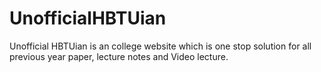 # UnofficialHBTUian
Unofficial HBTUian is an college website which is one stop solution for all previous year paper, lecture notes and Video lecture. 
